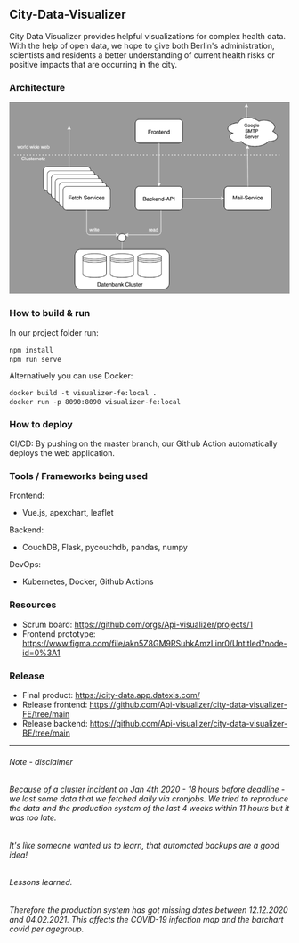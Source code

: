 ## City-Data-Visualizer

City Data Visualizer provides helpful visualizations for complex health data. With the help of open data, we hope to give both Berlin's administration, scientists and residents a better understanding of current health risks or positive impacts that are occurring in the city.

### Architecture
![Architecture](public/images/archtecture.png)

### How to build & run

In our project folder run:
```console
npm install
npm run serve
```

Alternatively you can use Docker:
```console
docker build -t visualizer-fe:local .
docker run -p 8090:8090 visualizer-fe:local
```

### How to deploy

CI/CD: By pushing on the master branch, our Github Action automatically deploys the web application.

### Tools / Frameworks being used

Frontend:
- Vue.js, apexchart, leaflet

Backend:
- CouchDB, Flask, pycouchdb, pandas, numpy

DevOps:
- Kubernetes, Docker, Github Actions

### Resources

- Scrum board: https://github.com/orgs/Api-visualizer/projects/1
- Frontend prototype: https://www.figma.com/file/akn5Z8GM9RSuhkAmzLinr0/Untitled?node-id=0%3A1

### Release
- Final product: https://city-data.app.datexis.com/
- Release frontend: https://github.com/Api-visualizer/city-data-visualizer-FE/tree/main
- Release backend: https://github.com/Api-visualizer/city-data-visualizer-BE/tree/main

___________________
###### Note - disclaimer

###### Because of a cluster incident on Jan 4th 2020 - 18 hours before deadline - we lost some data that we fetched daily via cronjobs. We tried to reproduce the data and the production system of the last 4 weeks within 11 hours but it was too late. 

###### It's like someone wanted us to learn, that *automated backups* are a good idea!

###### Lessons learned.

###### Therefore the production system has got missing dates between 12.12.2020 and 04.02.2021. This affects the COVID-19 infection map and the barchart covid per agegroup.


